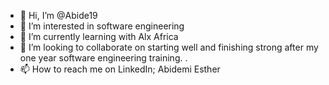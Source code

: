 - 👋 Hi, I’m @Abide19
- 👀 I’m interested in software engineering 
- 🌱 I’m currently learning with Alx Africa 
- 💞️ I’m looking to collaborate on starting well and finishing strong after my one year software engineering training. .
- 📫 How to reach me on LinkedIn; Abidemi Esther 

<!---
Abide19/Abide19 is a ✨ special ✨ repository because its `README.md` (this file) appears on your GitHub profile.
You can click the Preview link to take a look at your changes.
--->
